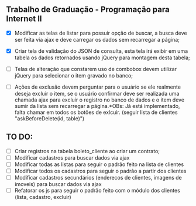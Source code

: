 
## Trabalho de Graduação - Programação para Internet II

 - [x] Modificar as telas de listar para possuir opção de buscar, a
       busca deve ser feita via ajax e deve carregar os dados sem
       recarregar a página;
 - [x] Criar tela de validação do JSON de consulta, esta tela irá exibir
       em uma tabela os dados retornados usando jQuery para montagem
       desta tabela;
  - [ ] Telas de alteração que constarem uso de combobox devem utilizar
       jQuery para selecionar o item gravado no banco;
   - [ ] Ações de exclusão devem perguntar para o usuário se ele realmente
       deseja excluir o item, se o usuário confirmar deve ser realizada
       uma chamada ajax para excluir o registro no banco de dados e o
       item deve sumir da lista sem recarregar a página.*OBs: Já está implementado, falta chamar em todos os botões de exlcuir. (seguir lista de clientes "askBeforeDelete(id, table)")
 
 
 ## TO DO:
 - [ ] Criar registros na tabela boleto_cliente ao criar um contrato;
 - [ ] Modificar cadastros para buscar dados via ajax
 - [ ] Modificar todas as listas para seguir o padrão feito na lista de clientes
 - [ ] Modificar todos os cadastros para seguir o padrão a partir dos clientes
 - [ ] Modificar cadastros secundários (enderecos de clientes, imagens de imoveis) para buscar dados via ajax
 - [ ] Refatorar os js para seguir o padrão feito com o módulo dos clientes (lista, cadastro, excluir)

